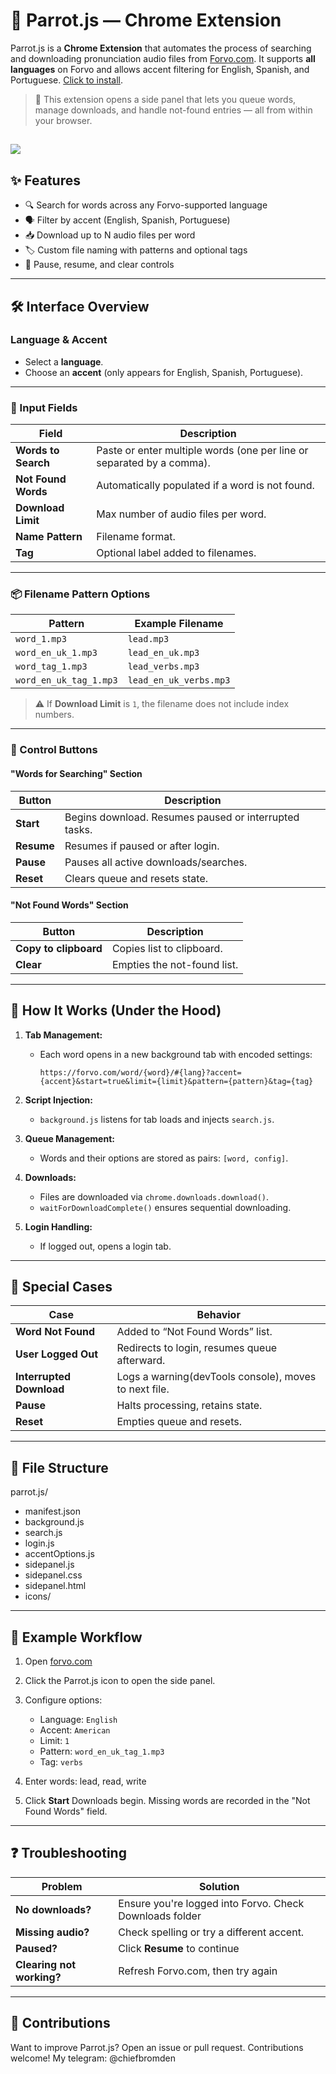 # 🦜 Parrot.js — Chrome Extension

Parrot.js is a **Chrome Extension** that automates the process of searching and downloading pronunciation audio files from [Forvo.com](https://forvo.com). It supports **all languages** on Forvo and allows accent filtering for English, Spanish, and Portuguese. [Click to install](https://chromewebstore.google.com/detail/parrotjs/acaaagmaicplconnlaabbackegjkipob).

> 📌 This extension opens a side panel that lets you queue words, manage downloads, and handle not-found entries — all from within your browser.

![](https://github.com/nickname137/Parrot.js/blob/main/sidepanel0.png)
---

## ✨ Features

- 🔍 Search for words across any Forvo-supported language
- 🗣️ Filter by accent (English, Spanish, Portuguese)
- 📥 Download up to N audio files per word
- 🏷️ Custom file naming with patterns and optional tags
- 🛑 Pause, resume, and clear controls

---

## 🛠 Interface Overview

### Language & Accent

- Select a **language**.
- Choose an **accent** (only appears for English, Spanish, Portuguese).

---

### 🔡 Input Fields

| Field | Description |
|-------|-------------|
| **Words to Search** | Paste or enter multiple words (one per line or separated by a comma). |
| **Not Found Words** | Automatically populated if a word is not found. |
| **Download Limit** | Max number of audio files per word. |
| **Name Pattern** | Filename format. |
| **Tag** | Optional label added to filenames. |

---

### 📦 Filename Pattern Options

| Pattern | Example Filename |
|---------|------------------|
| `word_1.mp3` | `lead.mp3` |
| `word_en_uk_1.mp3` | `lead_en_uk.mp3` |
| `word_tag_1.mp3` | `lead_verbs.mp3` |
| `word_en_uk_tag_1.mp3` | `lead_en_uk_verbs.mp3` |

> ⚠️ If **Download Limit** is `1`, the filename does not include index numbers.

---

### 🧭 Control Buttons

#### "Words for Searching" Section

| Button | Description |
|--------|-------------|
| **Start** | Begins download. Resumes paused or interrupted tasks. |
| **Resume** | Resumes if paused or after login. |
| **Pause** | Pauses all active downloads/searches. |
| **Reset** | Clears queue and resets state. |

#### "Not Found Words" Section

| Button | Description |
|--------|-------------|
| **Copy to clipboard** | Copies list to clipboard. |
| **Clear** | Empties the not-found list. |

---

## 🚀 How It Works (Under the Hood)

1. **Tab Management:**
   - Each word opens in a new background tab with encoded settings:
     ```
     https://forvo.com/word/{word}/#{lang}?accent={accent}&start=true&limit={limit}&pattern={pattern}&tag={tag}
     ```

2. **Script Injection:**
   - `background.js` listens for tab loads and injects `search.js`.

3. **Queue Management:**
   - Words and their options are stored as pairs: `[word, config]`.

4. **Downloads:**
   - Files are downloaded via `chrome.downloads.download()`.
   - `waitForDownloadComplete()` ensures sequential downloading.

5. **Login Handling:**
   - If logged out, opens a login tab.

---

## 🔄 Special Cases

| Case | Behavior |
|------|----------|
| **Word Not Found** | Added to “Not Found Words” list. |
| **User Logged Out** | Redirects to login, resumes queue afterward. |
| **Interrupted Download** | Logs a warning(devTools console), moves to next file. |
| **Pause** | Halts processing, retains state. |
| **Reset** | Empties queue and resets. |

---

## 📂 File Structure
parrot.js/
- manifest.json
- background.js
- search.js
- login.js
- accentOptions.js
- sidepanel.js
- sidepanel.css
- sidepanel.html
- icons/

---

## 🧪 Example Workflow

1. Open [forvo.com](https://forvo.com)
2. Click the Parrot.js icon to open the side panel.
3. Configure options:
   - Language: `English`
   - Accent: `American`
   - Limit: `1`
   - Pattern: `word_en_uk_tag_1.mp3`
   - Tag: `verbs`

4. Enter words: lead, read, write

5. Click **Start**
Downloads begin. Missing words are recorded in the "Not Found Words" field.

---

## ❓ Troubleshooting

| Problem | Solution |
|---------|----------|
| **No downloads?** | Ensure you're logged into Forvo. Check Downloads folder |
| **Missing audio?** | Check spelling or try a different accent. |
| **Paused?** | Click **Resume** to continue |
| **Clearing not working?** | Refresh Forvo.com, then try again |

---

## 🙌 Contributions

Want to improve Parrot.js? Open an issue or pull request. Contributions welcome! My telegram: @chiefbromden
